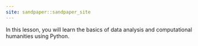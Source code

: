 ```yaml
---
site: sandpaper::sandpaper_site
---
```


In this lesson, you will learn the basics of data analysis and computational humanities using Python. 